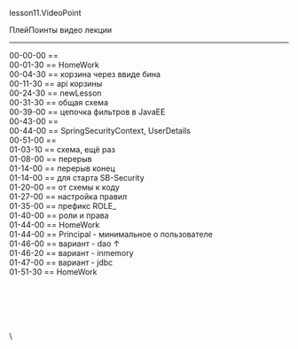 ﻿
lesson11.VideoPoint  

ПлейПоинты видео лекции  

---
00-00-00 ==   
00-01-30 == HomeWork   
00-04-30 == корзина через ввиде бина   
00-11-30 == api корзины   
00-24-30 == newLesson   
00-31-30 == общая схема   
00-39-00 == цепочка фильтров в JavaEE   
00-43-00 ==   
00-44-00 == SpringSecurityContext, UserDetails  
00-51-00 ==    
01-03-10 == схема, ещё раз    
01-08-00 == перерыв    
01-14-00 == перерыв конец    
01-14-00 == для старта SB-Security    
01-20-00 == от схемы к коду    
01-27-00 == настройка правил    
01-35-00 == префикс ROLE_    
01-40-00 == роли и права    
01-44-00 == HomeWork    
01-44-00 == Principal - минимальное о пользователе   
01-46-00 == вариант - dao ↑   
01-46-20 == вариант - inmemory   
01-47-00 == вариант - jdbc   
01-51-30 == HomeWork   



















\
\
\
\
\
\
